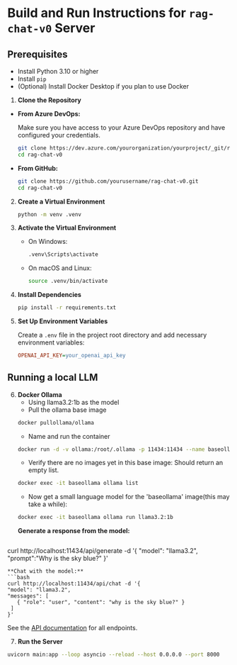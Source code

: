 # Build and Run Instructions for `rag-chat-v0` Server

## Prerequisites

- Install Python 3.10 or higher
- Install `pip`
- (Optional) Install Docker Desktop if you plan to use Docker

1. **Clone the Repository**

 - **From Azure DevOps:**

     Make sure you have access to your Azure DevOps repository and have configured your credentials.

     ```bash
     git clone https://dev.azure.com/yourorganization/yourproject/_git/rag-chat-v0
     cd rag-chat-v0
     ```

 - **From GitHub:**

     ```bash
     git clone https://github.com/yourusername/rag-chat-v0.git
     cd rag-chat-v0
     ```

2. **Create a Virtual Environment**

   ```bash
   python -m venv .venv
   ```

3. **Activate the Virtual Environment**

   - On Windows:

     ```bash
     .venv\Scripts\activate
     ```

   - On macOS and Linux:

     ```bash
     source .venv/bin/activate
     ```

4. **Install Dependencies**

   ```bash
   pip install -r requirements.txt
   ```

5. **Set Up Environment Variables**

   Create a `.env` file in the project root directory and add necessary environment variables:

   ```ini
   OPENAI_API_KEY=your_openai_api_key
   ```
## Running a local LLM

6. **Docker Ollama**
   - Using llama3.2:1b as the model
   - Pull the ollama base image
   ```bash
   docker pullollama/ollama
   ```
   - Name and run the container
   ```bash
   docker run -d -v ollama:/root/.ollama -p 11434:11434 --name baseollama ollama/ollama
   ```
   - Verify there are no images yet in this base image: Should return an empty list.
   ```bash
   docker exec -it baseollama ollama list
   ```
   - Now get a small language model for the 'baseollama' image(this may take a while):
   ```bash
   docker exec -it baseollama ollama run llama3.2:1b
   ```
   **Generate a response from the model:**
   ```bash
  curl http://localhost:11434/api/generate -d '{
  "model": "llama3.2",
      "prompt":"Why is the sky blue?"
   }'
   ```
   **Chat with the model:**
   ```bash
   curl http://localhost:11434/api/chat -d '{
  "model": "llama3.2",
  "messages": [
      { "role": "user", "content": "why is the sky blue?" }
    ]
  }'
  ```
  See the [API documentation](https://github.com/ollama/ollama?tab=readme-ov-file) for all endpoints.

  7. **Run the Server**
   
   ```bash
   uvicorn main:app --loop asyncio --reload --host 0.0.0.0 --port 8000
   ```
